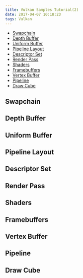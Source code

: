 ```yaml
---
title: Vulkan Samples Tutorial(2)
date: 2017-04-07 10:18:23
tags: Vulkan
---
```


<!-- TOC -->

- [Swapchain](#swapchain)
- [Depth Buffer](#depth-buffer)
- [Uniform Buffer](#uniform-buffer)
- [Pipeline Layout](#pipeline-layout)
- [Descriptor Set](#descriptor-set)
- [Render Pass](#render-pass)
- [Shaders](#shaders)
- [Framebuffers](#framebuffers)
- [Vertex Buffer](#vertex-buffer)
- [Pipeline](#pipeline)
- [Draw Cube](#draw-cube)

<!-- /TOC -->

## Swapchain

## Depth Buffer

## Uniform Buffer

## Pipeline Layout

## Descriptor Set

## Render Pass

## Shaders

## Framebuffers

## Vertex Buffer

## Pipeline

## Draw Cube